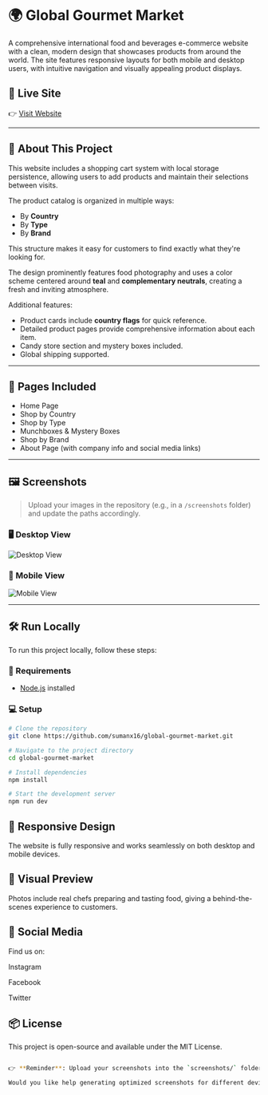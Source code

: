 # 🌍 Global Gourmet Market

A comprehensive international food and beverages e-commerce website with a clean, modern design that showcases products from around the world. The site features responsive layouts for both mobile and desktop users, with intuitive navigation and visually appealing product displays.

## 🔗 Live Site

👉 [Visit Website](https://monumental-croissant-4705c8.netlify.app/)

---

## 📖 About This Project

This website includes a shopping cart system with local storage persistence, allowing users to add products and maintain their selections between visits.

The product catalog is organized in multiple ways:
- By **Country**
- By **Type**
- By **Brand**

This structure makes it easy for customers to find exactly what they're looking for.

The design prominently features food photography and uses a color scheme centered around **teal** and **complementary neutrals**, creating a fresh and inviting atmosphere.

Additional features:
- Product cards include **country flags** for quick reference.
- Detailed product pages provide comprehensive information about each item.
- Candy store section and mystery boxes included.
- Global shipping supported.

---

## 📄 Pages Included

- Home Page
- Shop by Country
- Shop by Type
- Munchboxes & Mystery Boxes
- Shop by Brand
- About Page (with company info and social media links)

---

## 🖼️ Screenshots

> Upload your images in the repository (e.g., in a `/screenshots` folder) and update the paths accordingly.

### 🖥️ Desktop View

![Desktop View](screenshots/desktop-home.png)

### 📱 Mobile View

![Mobile View](screenshots/mobile-home.png)

---

## 🛠️ Run Locally

To run this project locally, follow these steps:

### 🔧 Requirements
- [Node.js](https://nodejs.org) installed

### 💻 Setup

```bash
# Clone the repository
git clone https://github.com/sumanx16/global-gourmet-market.git

# Navigate to the project directory
cd global-gourmet-market

# Install dependencies
npm install

# Start the development server
npm run dev
```
## 📱 Responsive Design
The website is fully responsive and works seamlessly on both desktop and mobile devices.

## 📸 Visual Preview
Photos include real chefs preparing and tasting food, giving a behind-the-scenes experience to customers.

## 🔗 Social Media
Find us on:

Instagram

Facebook

Twitter

## 📦 License
This project is open-source and available under the MIT License.
```bash

👉 **Reminder**: Upload your screenshots into the `screenshots/` folder in your repo and replace the filenames accordingly (`desktop-home.png`, `mobile-home.png`, etc.).

Would you like help generating optimized screenshots for different devices?
```
